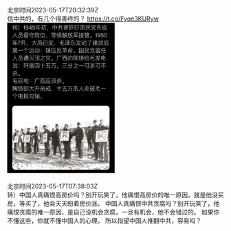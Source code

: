 北京时间2023-05-17T20:32:39Z<br>信中共的，有几个得善终的？ https://t.co/Fyqe3KURyw<br><img src='/temp/2023/1658812773344714752_0.jpg' width='250' height='350'><br><br>北京时间2023-05-17T07:38:03Z<br>转）中国人真痛恨高房价吗？别开玩笑了，他痛恨高房价的唯一原因，就是他没买房，等买了，他会天天盼着房价涨。
中国人真痛恨中共贪腐吗？别开玩笑了，他痛恨贪腐的唯一原因，是自己没机会贪腐，一旦有机会，他不会错过的。
如果你不懂这些，你就不懂中国人的心理。
所以指望中国人推翻中共，容易吗？<br><br><br>